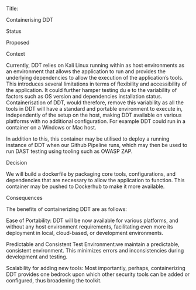 Title:

Containerising DDT

Status

Proposed

Context

Currently, DDT relies on Kali Linux running within as host environments as an environment that allows the application to run and provides the underlying dependencies to allow the execution of the application’s tools. This introduces several limitations in terms of flexibility and accessibility of the application. It could further hamper testing du e to the variability of factors such as OS version and dependencies installation status. Containerisation of DDT, would therefore, remove this variability as all the tools in DDT will have a standard and portable environment to execute in, independently of the setup on the host, making DDT available on various platforms with no additional configuration. For example DDT could run in a container on a Windows or Mac host.

In addition to this, this container may be utilised to deploy a running instance of DDT when our Github Pipeline runs, which may then be used to run DAST testing using tooling such as OWASP ZAP.

Decision

We will build a dockerfile by packaging core tools, configurations, and dependencies that are necessary to allow the application to function. This container may be pushed to Dockerhub to make it more available.

Consequences

The benefits of containerizing DDT are as follows:

Ease of Portability: DDT will be now available for various platforms, and without any host environment requirements, facilitating even more its deployment in local, cloud-based, or development environments.

Predictable and Consistent Test Environment:we maintain a predictable, consistent environment. This minimizes errors and inconsistencies during development and testing.

Scalability for adding new tools: Most importantly, perhaps, containerizing DDT provides one bedrock upon which other security tools can be added or configured, thus broadening the toolkit.
